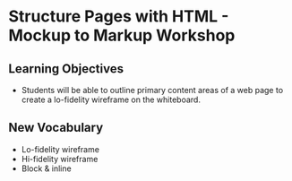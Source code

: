 # Structure Pages with HTML - Mockup to Markup Workshop

## Learning Objectives
- Students will be able to outline primary content areas of a web page to create a lo-fidelity wireframe on the whiteboard.

## New Vocabulary
- Lo-fidelity wireframe
- Hi-fidelity wireframe
- Block & inline
